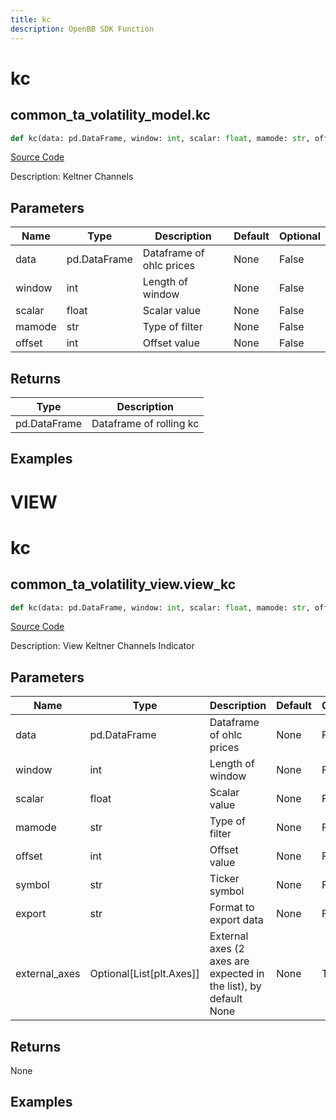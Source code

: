 ```yaml
---
title: kc
description: OpenBB SDK Function
---
```

# kc

## common_ta_volatility_model.kc

```python
def kc(data: pd.DataFrame, window: int, scalar: float, mamode: str, offset: int) -> DataFrame:
```
[Source Code](https://github.com/OpenBB-finance/OpenBBTerminal/tree/main/openbb_terminal/common/technical_analysis/volatility_model.py#L87)

Description: Keltner Channels

## Parameters

| Name | Type | Description | Default | Optional |
| ---- | ---- | ----------- | ------- | -------- |
| data | pd.DataFrame | Dataframe of ohlc prices | None | False |
| window | int | Length of window | None | False |
| scalar | float | Scalar value | None | False |
| mamode | str | Type of filter | None | False |
| offset | int | Offset value | None | False |

## Returns

| Type | Description |
| ---- | ----------- |
| pd.DataFrame | Dataframe of rolling kc |

## Examples




# VIEW

# kc

## common_ta_volatility_view.view_kc

```python
def kc(data: pd.DataFrame, window: int, scalar: float, mamode: str, offset: int, symbol: str, export: str, external_axes: Union[List[matplotlib.axes._axes.Axes], NoneType]) -> None:
```
[Source Code](https://github.com/OpenBB-finance/OpenBBTerminal/tree/main/openbb_terminal/common/technical_analysis/volatility_view.py#L193)

Description: View Keltner Channels Indicator

## Parameters

| Name | Type | Description | Default | Optional |
| ---- | ---- | ----------- | ------- | -------- |
| data | pd.DataFrame | Dataframe of ohlc prices | None | False |
| window | int | Length of window | None | False |
| scalar | float | Scalar value | None | False |
| mamode | str | Type of filter | None | False |
| offset | int | Offset value | None | False |
| symbol | str | Ticker symbol | None | False |
| export | str | Format to export data | None | False |
| external_axes | Optional[List[plt.Axes]] | External axes (2 axes are expected in the list), by default None | None | True |

## Returns

None

## Examples

